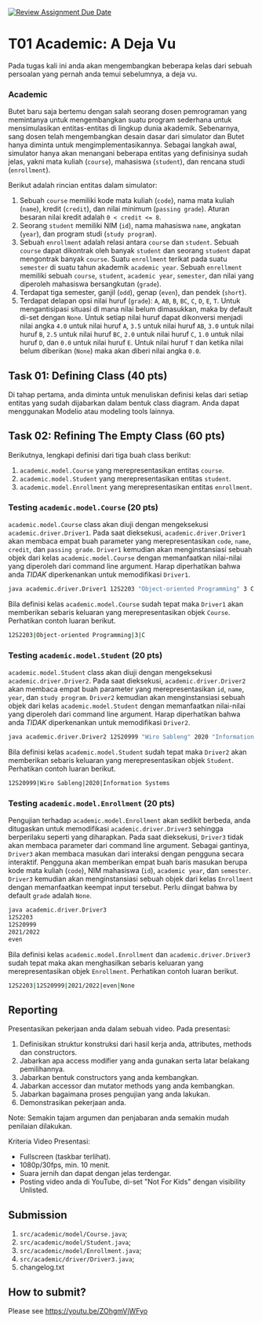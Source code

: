 [![Review Assignment Due Date](https://classroom.github.com/assets/deadline-readme-button-24ddc0f5d75046c5622901739e7c5dd533143b0c8e959d652212380cedb1ea36.svg)](https://classroom.github.com/a/psTcwnoI)
# T01 Academic: A Deja Vu
Pada tugas kali ini anda akan mengembangkan beberapa kelas dari sebuah persoalan yang pernah anda temui sebelumnya, a deja vu.

### Academic
Butet baru saja bertemu dengan salah seorang dosen pemrograman yang memintanya untuk mengembangkan suatu program sederhana untuk mensimulasikan entitas-entitas di lingkup dunia akademik. Sebenarnya, sang dosen telah mengembangkan desain dasar dari simulator dan Butet hanya diminta untuk mengimplementasikannya. Sebagai langkah awal, simulator hanya akan menangani beberapa entitas yang definisinya sudah jelas, yakni mata kuliah (```course```), mahasiswa (```student```), dan rencana studi (```enrollment```).

Berikut adalah rincian entitas dalam simulator:
1. Sebuah ```course``` memiliki kode mata kuliah (```code```), nama mata kuliah (```name```), kredit (```credit```), dan nilai minimum (```passing grade```). Aturan besaran nilai kredit adalah ```0 < credit <= 8```.
2. Seorang ```student``` memiliki NIM (```id```), nama mahasiswa ```name```, angkatan (```year```), dan program studi (```study program```).
3. Sebuah ```enrollment``` adalah relasi antara ```course``` dan ```student```. Sebuah ```course``` dapat dikontrak oleh banyak ```student``` dan seorang ```student``` dapat mengontrak banyak ```course```. Suatu ```enrollment``` terikat pada suatu ```semester``` di suatu tahun akademik ```academic year```. Sebuah ```enrellment``` memiliki sebuah ```course```, ```student```, ```academic year```, ```semester```, dan nilai yang diperoleh mahasiswa bersangkutan (```grade```).
4. Terdapat tiga semester, ganjil (```odd```), genap (```even```), dan pendek (```short```).
5. Terdapat delapan opsi nilai huruf (```grade```): ```A```, ```AB```, ```B```, ```BC```, ```C```, ```D```, ```E```, ```T```. Untuk mengantisipasi situasi di mana nilai belum dimasukkan, maka by default di-set dengan ```None```. Untuk setiap nilai huruf dapat dikonversi menjadi nilai angka ```4.0``` untuk nilai huruf ```A```, ```3.5``` untuk nilai huruf ```AB```, ```3.0``` untuk nilai huruf ```B```, ```2.5``` untuk nilai huruf ```BC```, ```2.0``` untuk nilai huruf ```C```, ```1.0``` untuk nilai huruf ```D```, dan ```0.0``` untuk nilai huruf ```E```. Untuk nilai huruf ```T``` dan ketika nilai belum diberikan (```None```) maka akan diberi nilai angka ```0.0```.

## Task 01: Defining Class (40 pts)
Di tahap pertama, anda diminta untuk menuliskan definisi kelas dari setiap entitas yang sudah dijabarkan dalam bentuk class diagram. Anda dapat menggunakan Modelio atau modeling tools lainnya.

## Task 02: Refining The Empty Class (60 pts)
Berikutnya, lengkapi definisi dari tiga buah class berikut:
1. ```academic.model.Course``` yang merepresentasikan entitas ```course```.
2. ```academic.model.Student``` yang merepresentasikan entitas ```student```.
3. ```academic.model.Enrollment``` yang merepresentasikan entitas ```enrollment```.

### Testing ```academic.model.Course``` (20 pts)

```academic.model.Course``` class akan diuji dengan mengeksekusi ```academic.driver.Driver1```. Pada saat dieksekusi, ```academic.driver.Driver1``` akan membaca empat buah parameter yang merepresentasikan ```code```, ```name```, ```credit```, dan ```passing grade```. ```Driver1``` kemudian akan menginstansiasi sebuah objek dari kelas ```academic.model.Course``` dengan memanfaatkan nilai-nilai yang diperoleh dari command line argument. Harap diperhatikan bahwa anda *TIDAK* diperkenankan untuk memodifikasi ```Driver1```.

```bash
java academic.driver.Driver1 12S2203 "Object-oriented Programming" 3 C

```

Bila definisi kelas ```academic.model.Course``` sudah tepat maka ```Driver1``` akan memberikan sebaris keluaran yang merepresentasikan objek ```Course```. Perhatikan contoh luaran berikut.

```bash
12S2203|Object-oriented Programming|3|C

```

### Testing ```academic.model.Student``` (20 pts)

```academic.model.Student``` class akan diuji dengan mengeksekusi ```academic.driver.Driver2```. Pada saat dieksekusi, ```academic.driver.Driver2``` akan membaca empat buah parameter yang merepresentasikan ```id```, ```name```,  ```year```, dan ```study program```. ```Driver2``` kemudian akan menginstansiasi sebuah objek dari kelas ```academic.model.Student``` dengan memanfaatkan nilai-nilai yang diperoleh dari command line argument. Harap diperhatikan bahwa anda *TIDAK* diperkenankan untuk memodifikasi ```Driver2```.

```bash
java academic.driver.Driver2 12S20999 "Wiro Sableng" 2020 "Information Systems"

```

Bila definisi kelas ```academic.model.Student``` sudah tepat maka ```Driver2``` akan memberikan sebaris keluaran yang merepresentasikan objek ```Student```. Perhatikan contoh luaran berikut.

```bash
12S20999|Wiro Sableng|2020|Information Systems

```

### Testing ```academic.model.Enrollment``` (20 pts)

Pengujian terhadap ```academic.model.Enrollment``` akan sedikit berbeda, anda ditugaskan untuk memodifikasi ```academic.driver.Driver3``` sehingga berperilaku seperti yang diharapkan. Pada saat dieksekusi, ```Driver3``` tidak akan membaca parameter dari command line argument. Sebagai gantinya, ```Driver3``` akan membaca masukan dari interaksi dengan pengguna secara interaktif. Pengguna akan memberikan empat buah baris masukan berupa kode mata kuliah (```code```), NIM mahasiswa (```id```), ```academic year```, dan ```semester```. ```Driver3``` kemudian akan menginstansiasi sebuah objek dari kelas ```Enrollment``` dengan memanfaatkan keempat input tersebut. Perlu diingat bahwa by default ```grade``` adalah ```None```.

```bash
java academic.driver.Driver3
12S2203
12S20999
2021/2022
even

```

Bila definisi kelas ```academic.model.Enrollment``` dan ```academic.driver.Driver3``` sudah tepat maka akan menghasilkan sebaris keluaran yang merepresentasikan objek ```Enrollment```. Perhatikan contoh luaran berikut.

```bash
12S2203|12S20999|2021/2022|even|None

```

## Reporting

Presentasikan pekerjaan anda dalam sebuah video. Pada presentasi:
1. Definisikan struktur konstruksi dari hasil kerja anda, attributes, methods dan constructors.
2. Jabarkan apa access modifier yang anda gunakan serta latar belakang pemilihannya.
3. Jabarkan bentuk constructors yang anda kembangkan.
4. Jabarkan accessor dan mutator methods yang anda kembangkan.
5. Jabarkan bagaimana proses pengujian yang anda lakukan.
6. Demonstrasikan pekerjaan anda.

Note: Semakin tajam argumen dan penjabaran anda semakin mudah penilaian dilakukan.

Kriteria Video Presentasi:
+ Fullscreen (taskbar terlihat).
+ 1080p/30fps, min. 10 menit.
+ Suara jernih dan dapat dengan jelas terdengar.
+ Posting video anda di YouTube, di-set "Not For Kids" dengan visibility Unlisted.

## Submission
1. ```src/academic/model/Course.java```;
2. ```src/academic/model/Student.java```;
3. ```src/academic/model/Enrollment.java```;
4. ```src/academic/driver/Driver3.java```;
5. changelog.txt

## How to submit?
Please see https://youtu.be/ZOhgmVjWFyo